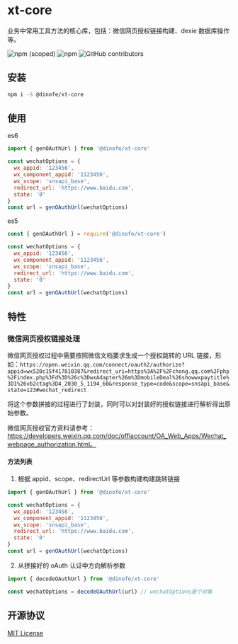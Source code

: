 # xt-core

业务中常用工具方法的核心库，包括：微信网页授权链接构建、dexie 数据库操作等。

![npm (scoped)](https://img.shields.io/npm/v/%40dinofe/xt-core)
![npm](https://img.shields.io/npm/dm/%40dinofe/xt-core)
![GitHub contributors](https://img.shields.io/github/contributors/idinotes/xt-core)

## 安装

```bash
npm i -S @dinofe/xt-core
```

## 使用

es6

```js
import { genOAuthUrl } from '@dinofe/xt-core'

const wechatOptions = {
  wx_appid: '123456',
  wx_component_appid: '1123456',
  wx_scope: 'snsapi_base',
  redirect_url: 'https://www.baidu.com',
  state: '0'
}
const url = genOAuthUrl(wechatOptions)
```

es5

```js
const { genOAuthUrl } = require('@dinofe/xt-core')

const wechatOptions = {
  wx_appid: '123456',
  wx_component_appid: '1123456',
  wx_scope: 'snsapi_base',
  redirect_url: 'https://www.baidu.com',
  state: '0'
}
const url = genOAuthUrl(wechatOptions)
```

## 特性

### 微信网页授权链接处理

微信网页授权过程中需要按照微信文档要求生成一个授权跳转的 URL 链接，形如：`https://open.weixin.qq.com/connect/oauth2/authorize?appid=wx520c15f417810387&redirect_uri=https%3A%2F%2Fchong.qq.com%2Fphp%2Findex.php%3Fd%3D%26c%3DwxAdapter%26m%3DmobileDeal%26showwxpaytitle%3D1%26vb2ctag%3D4_2030_5_1194_60&response_type=code&scope=snsapi_base&state=123#wechat_redirect`

将这个参数拼接的过程进行了封装，同时可以对封装好的授权链接进行解析得出原始参数。

微信网页授权官方资料请参考：https://developers.weixin.qq.com/doc/offiaccount/OA_Web_Apps/Wechat_webpage_authorization.html。

#### 方法列表

1. 根据 appid、scope、redirectUrl 等参数构建构建跳转链接

```js
import { genOAuthUrl } from '@dinofe/xt-core'

const wechatOptions = {
  wx_appid: '123456',
  wx_component_appid: '1123456',
  wx_scope: 'snsapi_base',
  redirect_url: 'https://www.baidu.com',
  state: '0'
}
const url = genOAuthUrl(wechatOptions)
```

2. 从拼接好的 oAuth 认证中方向解析参数

```js
import { decodeOAuthUrl } from '@dinofe/xt-core'

const wechatOptions = decodeOAuthUrl(url) // wechatOptions是个对象
```

## 开源协议

[MIT License](./LICENSE)